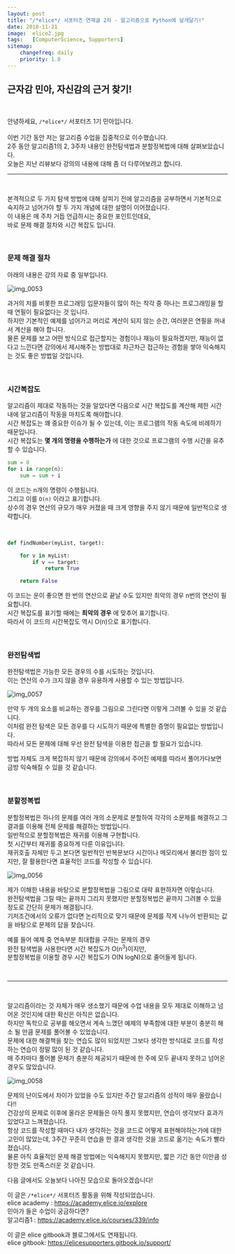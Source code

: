 ```yaml
---
layout: post
title: "/*elice*/ 서포터즈 연재글 2차 - 알고리즘으로 Python에 날개달기!"
date: 2018-11-21
image:  elice2.jpg
tags:   [ComputerScience, Supporters]
sitemap:
    changefreq: daily
    priority: 1.0
---
```


## 근자감 민아, 자신감의 근거 찾기!

<br>

안녕하세요, `/*elice*/` 서포터즈 1기 민아입니다.  
<br>
이번 기간 동안 저는 알고리즘 수업을 집중적으로 이수했습니다.  
2주 동안 알고리즘1의 2, 3주차 내용인 완전탐색법과 분할정복법에 대해 살펴보았습니다.  
오늘은 지난 리뷰보다 강의의 내용에 대해 좀 더 다루어보려고 합니다.  

----

<br>

본격적으로 두 가지 탐색 방법에 대해 살피기 전에 알고리즘을 공부하면서 기본적으로 숙지하고 넘어가야 할 두 가지 개념에 대한 설명이 이어졌습니다.  
이 내용은 매 주차 거듭 언급하시는 중요한 포인트인데요,  
바로 문제 해결 절차와 시간 복잡도 입니다.  

<br>

### 문제 해결 절차

아래의 내용은 강의 자료 중 일부입니다.  

![img_0053](https://user-images.githubusercontent.com/39390943/48819568-f3240680-ed93-11e8-8323-f047b920a240.jpeg)

과거의 저를 비롯한 프로그래밍 입문자들이 많이 하는 착각 중 하나는 프로그래밍을 할 때 연필이 필요없다는 것 입니다.  
하지만 기본적인 예제를 넘어가고 머리로 계산이 되지 않는 순간, 여러분은 연필을 꺼내서 계산을 해야 합니다.  
물론 문제를 보고 어떤 방식으로 접근할지는 경험이나 재능이 필요하겠지만, 재능이 없다고 느낀다면 강의에서 제시해주는 방법대로 차근차근 접근하는 경험을 쌓아 익숙해지는 것도 좋은 방법일 것입니다.  

<br>

### 시간복잡도

알고리즘이 제대로 작동하는 것을 알았다면 다음으로 시간 복잡도를 계산해 제한 시간 내에 알고리즘이 작동을 마치도록 해야합니다.  
시간 복잡도는 꽤 중요한 이슈가 될 수 있는데, 이는 프로그램의 작동 속도에 비례하기 때문입니다.  
시간 복잡도는 **몇 개의 명령을 수행하는가** 에 대한 것으로 프로그램의 수행 시간을 유추할 수 있습니다.  


```python
sum = 0
for i in range(n):
	sum = sum + i

```

이 코드는 n개의 명령이 수행됩니다.  
그리고 이를 `O(n)` 이라고 표기합니다.  
상수의 경우 연산의 규모가 매우 커졌을 때 크게 영향을 주지 않기 때문에 일반적으로 생략합니다.  

<br>

```python
def findNumber(myList, target):

	for v in myList:
		if v == target:
			return True

	return False
```

이 코드는 운이 좋으면 한 번의 연산으로 끝날 수도 있지만 최악의 경우 n번의 연산이 필요합니다.  
시간 복잡도를 표기할 때에는 **최악의 경우** 에 맞추어 표기합니다.  
따라서 이 코드의 시간복잡도 역시 O(n)으로 표기합니다.  

<br>

### 완전탐색법

완전탐색법은 가능한 모든 경우의 수를 시도하는 것입니다.  
이는 연산의 수가 크지 않을 경우 유용하게 사용할 수 있는 방법입니다.  

![img_0057](https://user-images.githubusercontent.com/39390943/48822087-0c7e8000-ed9f-11e8-9fe4-07c8f2db665b.jpeg)

만약 두 개의 요소를 비교하는 경우를 그림으로 그린다면 이렇게 그려볼 수 있을 것 같습니다.  
이처럼 완전 탐색은 모든 경우를 다 시도하기 때문에 특별한 증명이 필요없는 방법입니다.  
따라서 모든 문제에 대해 우선 완전 탐색을 이용한 접근을 할 필요가 있습니다.  

방법 자체도 크게 복잡하지 않기 때문에 강의에서 주어진 예제를 따라서 풀어가다보면 금방 익숙해질 수 있을 것 같습니다.  

<br>

### 분할정복법

분할정복법은 하나의 문제를 여러 개의 소문제로 분할하여 각각의 소문제를 해결하고 그 결과를 이용해 전체 문제를 해결하는 방법입니다.  
일반적으로 분할정복법은 재귀를 이용해 구현합니다.  
첫 시간부터 재귀를 중요하게 다룬 이유입니다.  
재귀호출 자체만 두고 본다면 일반적인 반복문보다 시간이나 메모리에서 불리한 점이 있지만, 잘 활용한다면 효율적인 코드를 작성할 수 있습니다.  

![img_0056](https://user-images.githubusercontent.com/39390943/48821958-a560cb80-ed9e-11e8-95d2-2ffc2e5170ef.jpeg)

제가 이해한 내용을 바탕으로 분할정복법을 그림으로 대략 표현하자면 이렇습니다.  
완전탐색법을 그릴 때는 끝까지 그리지 못했지만 분할정복법은 끝까지 그려볼 수 있을 정도로 간단히 문제가 해결됩니다.  
기저조건에서의 오류가 없다면 논리적으로 맞기 때문에 문제를 작게 나누어 반환되는 값을 바탕으로 문제의 답을 찾습니다.  

예를 들어 예제 중 연속부분 최대합을 구하는 문제의 경우  
완전 탐색법을 사용한다면 시간 복잡도가 O(n<sup>3</sup>)이지만,  
분할정복법을 이용할 경우 시간 복잡도가 O(N logN)으로 줄어들게 됩니다.  

<br>

----

<br>

알고리즘이라는 것 자체가 매우 생소했기 때문에 수업 내용을 모두 제대로 이해하고 넘어온 것인지에 대한 확신은 아직은 없습니다.  
하지만 독학으로 공부를 해오면서 계속 느꼈던 예제의 부족함에 대한 부분이 충분히 해소 될 만큼 문제를 풀어볼 수 있었습니다.  
문제에 대한 해결책을 찾는 연습도 많이 되었지만 그보다 생각한 방식대로 코드를 작성하는 연습이 정말 많이 된 것 같습니다.  
매 주차마다 풀어볼 문제가 충분히 제공되기 때문에 한 주에 모두 끝내지 못하고 넘어온 경우도 많았습니다.  

![img_0058](https://user-images.githubusercontent.com/39390943/48822572-e22dc200-eda0-11e8-9908-979d0bdf3395.jpeg)

문제의 난이도에서 차이가 있었을 수도 있지만 주간 알고리즘의 성적이 매우 올랐습니다!!  
건강상의 문제로 이후에 올라온 문제들은 아직 풀지 못했지만, 연습이 생각보다 효과가 있었다고 느껴졌습니다.  
항상 코드를 작성할 때마다 내가 생각하는 것을 코드로 어떻게 표현해야하는가에 대한 고민이 많았는데, 3주간 꾸준히 연습을 한 결과 생각한 것을 코드로 옮기는 속도가 빨라졌습니다.  
물론 아직 효율적인 문제 해결 방법에는 익숙해지지 못했지만, 짧은 기간 동안 이만큼 성장한 것도 만족스러운 것 같습니다.  

다음 글에서도 오늘보다 나아진 모습으로 돌아오겠습니다!


이 글은 `/*elice*/` 서포터즈 활동을 위해 작성되었습니다.  
elice academy : https://academy.elice.io/explore  
민아가 들은 수업이 궁금하다면?  
알고리즘1 : https://academy.elice.io/courses/339/info

이 글은 elice gitbook과 블로그에서도 연재됩니다.  
elice gitbook: https://elicesupporters.gitbook.io/support/
